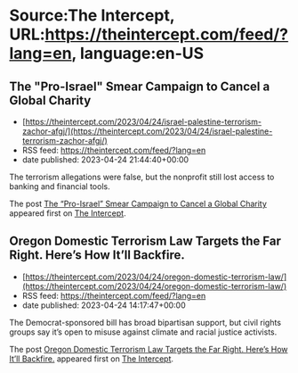 # Source:The Intercept, URL:https://theintercept.com/feed/?lang=en, language:en-US

## The "Pro-Israel" Smear Campaign to Cancel a Global Charity
 - [https://theintercept.com/2023/04/24/israel-palestine-terrorism-zachor-afgj/](https://theintercept.com/2023/04/24/israel-palestine-terrorism-zachor-afgj/)
 - RSS feed: https://theintercept.com/feed/?lang=en
 - date published: 2023-04-24 21:44:40+00:00

<p>The terrorism allegations were false, but the nonprofit still lost access to banking and financial tools.</p>
<p>The post <a href="https://theintercept.com/2023/04/24/israel-palestine-terrorism-zachor-afgj/" rel="nofollow">The &#8220;Pro-Israel&#8221; Smear Campaign to Cancel a Global Charity</a> appeared first on <a href="https://theintercept.com" rel="nofollow">The Intercept</a>.</p>

## Oregon Domestic Terrorism Law Targets the Far Right. Here’s How It’ll Backfire.
 - [https://theintercept.com/2023/04/24/oregon-domestic-terrorism-law/](https://theintercept.com/2023/04/24/oregon-domestic-terrorism-law/)
 - RSS feed: https://theintercept.com/feed/?lang=en
 - date published: 2023-04-24 14:17:47+00:00

<p>The Democrat-sponsored bill has broad bipartisan support, but civil rights groups say it’s open to misuse against climate and racial justice activists.</p>
<p>The post <a href="https://theintercept.com/2023/04/24/oregon-domestic-terrorism-law/" rel="nofollow">Oregon Domestic Terrorism Law Targets the Far Right. Here’s How It’ll Backfire.</a> appeared first on <a href="https://theintercept.com" rel="nofollow">The Intercept</a>.</p>

